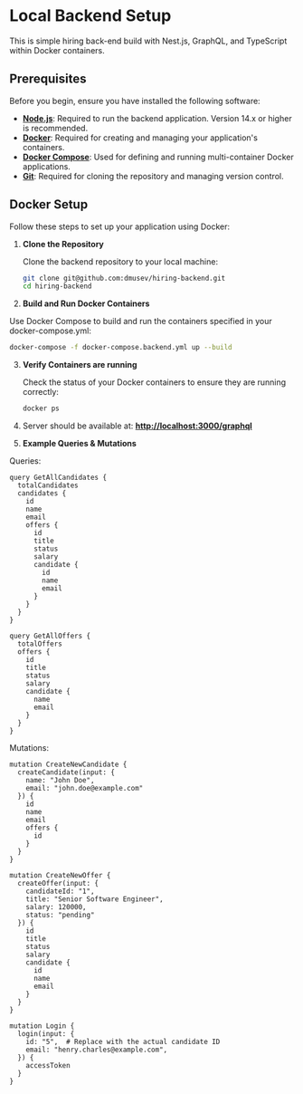 # Local Backend Setup

This is simple hiring back-end build with Nest.js, GraphQL, and TypeScript within Docker containers. 

## Prerequisites

Before you begin, ensure you have installed the following software:

- **[Node.js](https://nodejs.org/)**: Required to run the backend application. Version 14.x or higher is recommended.
- **[Docker](https://www.docker.com/get-started)**: Required for creating and managing your application's containers.
- **[Docker Compose](https://docs.docker.com/compose/install/)**: Used for defining and running multi-container Docker applications.
- **[Git](https://git-scm.com/downloads)**: Required for cloning the repository and managing version control.

## Docker Setup

Follow these steps to set up your application using Docker:

1. **Clone the Repository**

   Clone the backend repository to your local machine:

   ```bash
   git clone git@github.com:dmusev/hiring-backend.git
   cd hiring-backend
   ```

2. **Build and Run Docker Containers**
  
  Use Docker Compose to build and run the containers specified in your docker-compose.yml:

   ```bash
   docker-compose -f docker-compose.backend.yml up --build
   ```
   
3. **Verify Containers are running**

   Check the status of your Docker containers to ensure they are running correctly:

   ```bash
   docker ps
   ```

4. Server should be available at: **[http://localhost:3000/graphql](http://localhost:3000/graphql)**

5. **Example Queries & Mutations**

Queries:

```
query GetAllCandidates {
  totalCandidates
  candidates {
    id
    name
    email
    offers {
      id
      title
      status
      salary
      candidate {
        id
        name
        email
      }
    }
  }
}
```

```
query GetAllOffers {
  totalOffers
  offers {
    id
    title
    status
    salary
    candidate {
      name
      email
    }
  }
}
```

Mutations:

```
mutation CreateNewCandidate {
  createCandidate(input: {
    name: "John Doe",
    email: "john.doe@example.com"
  }) {
    id
    name
    email
    offers {
      id
    }
  }
}
```

```
mutation CreateNewOffer {
  createOffer(input: {
    candidateId: "1",
    title: "Senior Software Engineer",
    salary: 120000,
    status: "pending"
  }) {
    id
    title
    status
    salary
    candidate {
      id
      name
      email
    }
  }
}
```

```
mutation Login {
  login(input: {
    id: "5",  # Replace with the actual candidate ID
    email: "henry.charles@example.com",
  }) {
    accessToken
  }
}
```